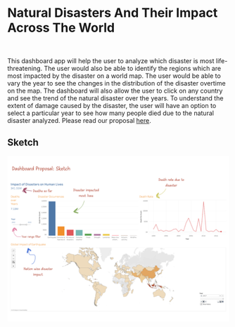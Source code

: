 # Natural Disasters And Their Impact Across The World
<br>

This dashboard app will help the user to analyze which disaster is most life-threatening. The user would also be able to identify the regions which are most impacted by the disaster on a world map. The user would be able to vary the year to see the changes in the distribution of the disaster overtime on the map. The dashboard will also allow the user to click on any country and see the trend of the natural disaster over the years. To understand the extent of damage caused by the disaster, the user will have an option to select a particular year to see how many people died due to the natural disaster analyzed. Please read our proposal [here](https://github.com/UBC-MDS/DSCI_532_group_201_milestone_1/blob/master/proposal.md).

## Sketch
<html>
  <img src = "images/sketch_v1.png" />
<html>
